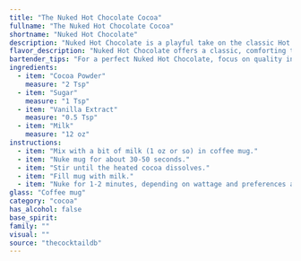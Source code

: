 ```yaml
---
title: "The Nuked Hot Chocolate Cocoa"
fullname: "The Nuked Hot Chocolate Cocoa"
shortname: "Nuked Hot Chocolate"
description: "Nuked Hot Chocolate is a playful take on the classic Hot Chocolate, a comforting beverage enjoyed for centuries. While its origins are unclear, it likely emerged from the fusion of ancient Aztec cacao drinks and European dairy traditions.  "
flavor_description: "Nuked Hot Chocolate offers a classic, comforting taste.  The cocoa powder provides rich, chocolatey notes, balanced by the sweetness of the sugar.  A subtle hint of vanilla extract adds a touch of warmth and complexity.  The milk provides creaminess and a smooth texture, making it a comforting and satisfying drink. "
bartender_tips: "For a perfect Nuked Hot Chocolate, focus on quality ingredients. Use Dutch-processed cocoa powder for a richer flavor.  Don't over-sweeten, start with less sugar and adjust to taste.  A splash of vanilla extract elevates the flavor.  Finally, heat the milk gently on the stovetop instead of microwaving for a smoother, creamier texture. "
ingredients:
  - item: "Cocoa Powder"
    measure: "2 Tsp"
  - item: "Sugar"
    measure: "1 Tsp"
  - item: "Vanilla Extract"
    measure: "0.5 Tsp"
  - item: "Milk"
    measure: "12 oz"
instructions:
  - item: "Mix with a bit of milk (1 oz or so) in coffee mug."
  - item: "Nuke mug for about 30-50 seconds."
  - item: "Stir until the heated cocoa dissolves."
  - item: "Fill mug with milk."
  - item: "Nuke for 1-2 minutes, depending on wattage and preferences as to burnt mouth parts."
glass: "Coffee mug"
category: "cocoa"
has_alcohol: false
base_spirit:
family: ""
visual: ""
source: "thecocktaildb"
---
```


